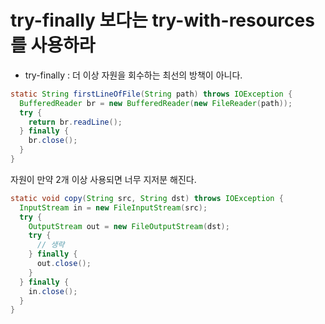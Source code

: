 # try-finally 보다는 try-with-resources 를 사용하라

- try-finally : 더 이상 자원을 회수하는 최선의 방책이 아니다.

```java
static String firstLineOfFile(String path) throws IOException {
  BufferedReader br = new BufferedReader(new FileReader(path));
  try {
    return br.readLine();
  } finally {
    br.close();
  }
}
```

자원이 만약 2개 이상 사용되면 너무 지저분 해진다.

```java
static void copy(String src, String dst) throws IOException {
  InputStream in = new FileInputStream(src);
  try {
    OutputStream out = new FileOutputStream(dst);
    try {
      // 생략
    } finally {
      out.close();
    }
  } finally {
    in.close();
  }
}
```
